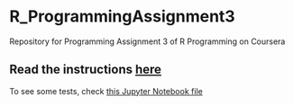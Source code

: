 # R_ProgrammingAssignment3
Repository for Programming Assignment 3 of R Programming on Coursera

## Read the instructions [here](instructions_ProgAssignment3.pdf)

To see some tests, check [this Jupyter Notebook file](testing_functions.ipynb)

